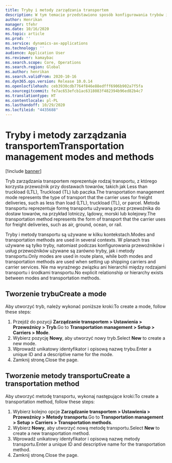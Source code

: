 ```yaml
---
title: Tryby i metody zarządzania transportem
description: W tym temacie przedstawiono sposób konfigurowania trybów i metod zarządzania transportem.
author: Henrikan
manager: tfehr
ms.date: 10/16/2020
ms.topic: article
ms.prod: ''
ms.service: dynamics-ax-applications
ms.technology: ''
audience: Application User
ms.reviewer: kamaybac
ms.search.scope: Core, Operations
ms.search.region: Global
ms.author: henrikan
ms.search.validFrom: 2020-10-16
ms.dyn365.ops.version: Release 10.0.14
ms.openlocfilehash: ceb3930cdb7764f846e88edfff6906b902a7f5fa
ms.sourcegitcommit: fe7ac653efcb1ac6318083f482394b96ed82b4c7
ms.translationtype: HT
ms.contentlocale: pl-PL
ms.lasthandoff: 10/29/2020
ms.locfileid: "4435688"
---
```

# <a name="transportation-management-modes-and-methods"></a><span data-ttu-id="58885-103">Tryby i metody zarządzania transportem</span><span class="sxs-lookup"><span data-stu-id="58885-103">Transportation management modes and methods</span></span>

[!include [banner](../includes/banner.md)]

<span data-ttu-id="58885-104">Tryb zarządzania transportem reprezentuje rodzaj transportu, z którego korzysta przewoźnik przy dostawach towarów, takich jak Less than truckload (LTL), Truckload (TL) lub paczka.</span><span class="sxs-lookup"><span data-stu-id="58885-104">The transportation management  mode represents the type of transport that the carrier uses for freight deliveries, such as less than load (LTL), truckload (TL), or parcel.</span></span> <span data-ttu-id="58885-105">Metoda transportu reprezentuje formę transportu używaną przez przewoźnika do dostaw towarów, na przykład lotniczy, lądowy, morski lub kolejowy.</span><span class="sxs-lookup"><span data-stu-id="58885-105">The transportation method represents the form of transport that the carrier uses for freight deliveries, such as air, ground, ocean, or rail.</span></span>

<span data-ttu-id="58885-106">Tryby i metody transportu są używane w kilku kontekstach.</span><span class="sxs-lookup"><span data-stu-id="58885-106">Modes and transportation methods are used in several contexts.</span></span> <span data-ttu-id="58885-107">W planach tras używane są tylko tryby, natomiast podczas konfigurowania przewoźników i usług przewoźników używane są zarówno tryby, jak i metody transportu.</span><span class="sxs-lookup"><span data-stu-id="58885-107">Only modes are used in route plans, while both modes and transportation methods are used when setting up shipping carriers and carrier services.</span></span> <span data-ttu-id="58885-108">Nie ma wyraźnego związku ani hierarchii między rodzajami transportu i środkami transportu.</span><span class="sxs-lookup"><span data-stu-id="58885-108">No explicit relationship or hierarchy exists between modes and transportation methods.</span></span>

## <a name="create-a-mode"></a><span data-ttu-id="58885-109">Tworzenie trybu</span><span class="sxs-lookup"><span data-stu-id="58885-109">Create a mode</span></span>

<span data-ttu-id="58885-110">Aby utworzyć tryb, należy wykonać poniższe kroki:</span><span class="sxs-lookup"><span data-stu-id="58885-110">To create a mode, follow these steps:</span></span>

1. <span data-ttu-id="58885-111">Przejdź do pozycji **Zarządzanie transportem \> Ustawienia \> Przewoźnicy \> Tryb**.</span><span class="sxs-lookup"><span data-stu-id="58885-111">Go to **Transportation management \> Setup \> Carriers \> Mode**.</span></span>
1. <span data-ttu-id="58885-112">Wybierz pozycję **Nowy**, aby utworzyć nowy tryb.</span><span class="sxs-lookup"><span data-stu-id="58885-112">Select **New** to create a new mode.</span></span>
1. <span data-ttu-id="58885-113">Wprowadź unikatowy identyfikator i opisową nazwę trybu.</span><span class="sxs-lookup"><span data-stu-id="58885-113">Enter a unique ID and a descriptive name for the mode.</span></span>
1. <span data-ttu-id="58885-114">Zamknij stronę.</span><span class="sxs-lookup"><span data-stu-id="58885-114">Close the page.</span></span>

## <a name="create-a-transportation-method"></a><span data-ttu-id="58885-115">Tworzenie metody transportu</span><span class="sxs-lookup"><span data-stu-id="58885-115">Create a transportation method</span></span>

<span data-ttu-id="58885-116">Aby utworzyć metodę transportu, wykonaj następujące kroki:</span><span class="sxs-lookup"><span data-stu-id="58885-116">To create a transportation method, follow these steps:</span></span>

1. <span data-ttu-id="58885-117">Wybierz kolejno opcje **Zarządzanie transportem \> Ustawienia \> Przewoźnicy \> Metody transportu**.</span><span class="sxs-lookup"><span data-stu-id="58885-117">Go to **Transportation management \> Setup \> Carriers \> Transportation methods**.</span></span>
1. <span data-ttu-id="58885-118">Wybierz **Nowy**, aby utworzyć nową metodę transportu.</span><span class="sxs-lookup"><span data-stu-id="58885-118">Select **New** to create a new transportation method.</span></span>
1. <span data-ttu-id="58885-119">Wprowadź unikatowy identyfikator i opisową nazwę metody transportu.</span><span class="sxs-lookup"><span data-stu-id="58885-119">Enter a unique ID and descriptive name for the transportation method.</span></span>
1. <span data-ttu-id="58885-120">Zamknij stronę.</span><span class="sxs-lookup"><span data-stu-id="58885-120">Close the page.</span></span>
